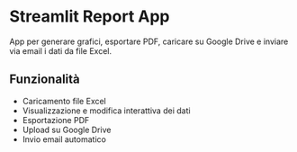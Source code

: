 # Streamlit Report App

App per generare grafici, esportare PDF, caricare su Google Drive e inviare via email i dati da file Excel.

## Funzionalità
- Caricamento file Excel
- Visualizzazione e modifica interattiva dei dati
- Esportazione PDF
- Upload su Google Drive
- Invio email automatico
